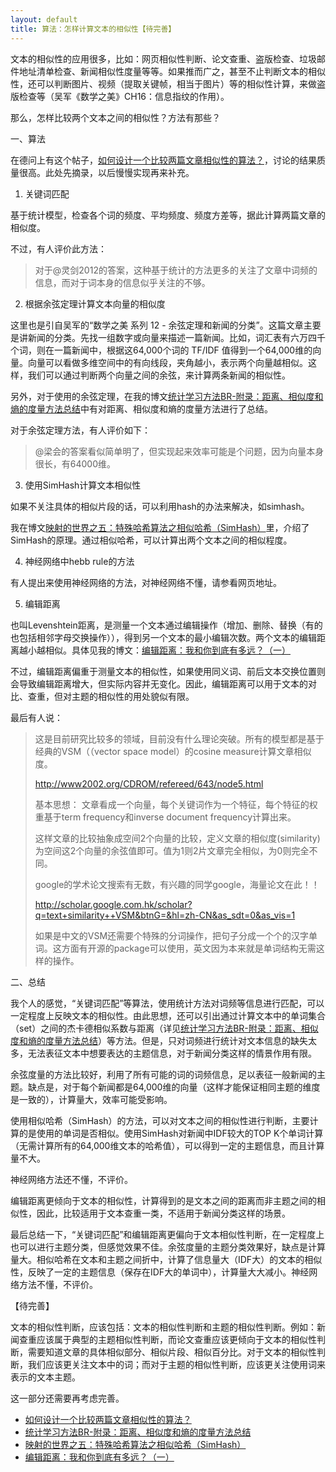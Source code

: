```yaml
---
layout: default
title: 算法：怎样计算文本的相似性【待完善】
---
```

文本的相似性的应用很多，比如：网页相似性判断、论文查重、盗版检查、垃圾邮件地址清单检查、新闻相似性度量等等。如果推而广之，甚至不止判断文本的相似性，还可以判断图片、视频（提取关键帧，相当于图片）等的相似性计算，来做盗版检查等（吴军《数学之美》CH16：信息指纹的作用）。

那么，怎样比较两个文本之间的相似性？方法有那些？

一、算法

在德问上有这个帖子，[如何设计一个比较两篇文章相似性的算法？](http://www.dewen.org/q/6668/%E5%A6%82%E4%BD%95%E8%AE%BE%E8%AE%A1%E4%B8%80%E4%B8%AA%E6%AF%94%E8%BE%83%E4%B8%A4%E7%AF%87%E6%96%87%E7%AB%A0%E7%9B%B8%E4%BC%BC%E6%80%A7%E7%9A%84%E7%AE%97%E6%B3%95%EF%BC%9F)，讨论的结果质量很高。此处先摘录，以后慢慢实现再来补充。

1. 关键词匹配

基于统计模型，检查各个词的频度、平均频度、频度方差等，据此计算两篇文章的相似度。

不过，有人评价此方法：

> 对于@灵剑2012的答案，这种基于统计的方法更多的关注了文章中词频的信息，而对于词本身的信息似乎关注的不够。

2. 根据余弦定理计算文本向量的相似度

这里也是引自吴军的“数学之美 系列 12 - 余弦定理和新闻的分类”。这篇文章主要是讲新闻的分类。先找一组数字或向量来描述一篇新闻。比如，词汇表有六万四千个词，则在一篇新闻中，根据这64,000个词的 TF/IDF 值得到一个64,000维的向量。向量可以看做多维空间中的有向线段，夹角越小，表示两个向量越相似。这样，我们可以通过判断两个向量之间的余弦，来计算两条新闻的相似性。

另外，对于使用的余弦定理，在我的博文[统计学习方法BR-附录：距离、相似度和熵的度量方法总结](http://arthur503.github.io/blog/2013/10/05/Statistical-Methods-appendix-how-many-kind-of-distances.html)中有对距离、相似度和熵的度量方法进行了总结。

对于余弦定理方法，有人评价如下：

> @梁会的答案看似简单明了，但实现起来效率可能是个问题，因为向量本身很长，有64000维。

3. 使用SimHash计算文本相似性

如果不关注具体的相似片段的话，可以利用hash的办法来解决，如simhash。

我在博文[映射的世界之五：特殊哈希算法之相似哈希（SimHash）](http://arthur503.github.io/blog/2013/10/14/World-of-Hash-5-special-hash-algorithms-Simhash.html)里，介绍了SimHash的原理。通过相似哈希，可以计算出两个文本之间的相似程度。

4. 神经网络中hebb rule的方法

有人提出来使用神经网络的方法，对神经网络不懂，请参看网页地址。

5. 编辑距离

也叫Levenshtein距离，是测量一个文本通过编辑操作（增加、删除、替换（有的也包括相邻字母交换操作）），得到另一个文本的最小编辑次数。两个文本的编辑距离越小越相似。具体见我的博文：[编辑距离：我和你到底有多远？（一）](http://arthur503.github.io/blog/2013/09/05/edit-distance-how-faraway-are-we-1.html)

不过，编辑距离偏重于测量文本的相似性，如果使用同义词、前后文本交换位置则会导致编辑距离增大，但实际内容并无变化。因此，编辑距离可以用于文本的对比、查重，但对主题的相似性的用处貌似有限。

最后有人说：

> 这是目前研究比较多的领域，目前没有什么理论突破。所有的模型都是基于经典的VSM（（vector space model）的cosine measure计算文章相似度。
> 
> http://www2002.org/CDROM/refereed/643/node5.html
> 
> 基本思想： 文章看成一个向量，每个关键词作为一个特征，每个特征的权重基于term frequency和inverse document frequency计算出来。
> 
> 这样文章的比较抽象成空间2个向量的比较，定义文章的相似度(similarity)为空间这2个向量的余弦值即可。值为1则2片文章完全相似，为0则完全不同。
> 
> google的学术论文搜索有无数，有兴趣的同学google，海量论文在此！！
> 
> http://scholar.google.com.hk/scholar?q=text+similarity++VSM&btnG=&hl=zh-CN&as_sdt=0&as_vis=1
> 
> 如果是中文的VSM还需要个特殊的分词操作，把句子分成一个个的汉字单词。这方面有开源的package可以使用，英文因为本来就是单词结构无需这样的操作。

二、总结

我个人的感觉，“关键词匹配”等算法，使用统计方法对词频等信息进行匹配，可以一定程度上反映文本的相似性。由此思想，还可以引出通过计算文本中的单词集合（set）之间的杰卡德相似系数与距离（详见[统计学习方法BR-附录：距离、相似度和熵的度量方法总结](http://arthur503.github.io/blog/2013/10/05/Statistical-Methods-appendix-how-many-kind-of-distances.html)）等方法。但是，只对词频进行统计对文本信息的缺失太多，无法表征文本中想要表达的主题信息，对于新闻分类这样的情景作用有限。

余弦度量的方法比较好，利用了所有可能的词的词频信息，足以表征一般新闻的主题。缺点是，对于每个新闻都是64,000维的向量（这样才能保证相同主题的维度是一致的），计算量大，效率可能受影响。

使用相似哈希（SimHash）的方法，可以对文本之间的相似性进行判断，主要计算的是使用的单词是否相似。使用SimHash对新闻中IDF较大的TOP K个单词计算（无需计算所有的64,000维文本的哈希值），可以得到一定的主题信息，而且计算量不大。

神经网络方法还不懂，不评价。

编辑距离更倾向于文本的相似性，计算得到的是文本之间的距离而非主题之间的相似性，因此，比较适用于文本查重一类，不适用于新闻分类这样的场景。

最后总结一下，“关键词匹配”和编辑距离更偏向于文本相似性判断，在一定程度上也可以进行主题分类，但感觉效果不佳。余弦度量的主题分类效果好，缺点是计算量大。相似哈希在文本和主题之间折中，计算了信息量大（IDF大）的文本的相似性，反映了一定的主题信息（保存在IDF大的单词中），计算量大大减小。神经网络方法不懂，不评价。


【待完善】

文本的相似性判断，应该包括：文本的相似性判断和主题的相似性判断。例如：新闻查重应该属于典型的主题相似性判断，而论文查重应该更倾向于文本的相似性判断，需要知道文章的具体相似部分、相似片段、相似百分比。对于文本的相似性判断，我们应该更关注文本中的词；而对于主题的相似性判断，应该更关注使用词来表示的文本主题。

这一部分还需要再考虑完善。

* [如何设计一个比较两篇文章相似性的算法？](http://www.dewen.org/q/6668/%E5%A6%82%E4%BD%95%E8%AE%BE%E8%AE%A1%E4%B8%80%E4%B8%AA%E6%AF%94%E8%BE%83%E4%B8%A4%E7%AF%87%E6%96%87%E7%AB%A0%E7%9B%B8%E4%BC%BC%E6%80%A7%E7%9A%84%E7%AE%97%E6%B3%95%EF%BC%9F)
* [统计学习方法BR-附录：距离、相似度和熵的度量方法总结](http://arthur503.github.io/blog/2013/10/05/Statistical-Methods-appendix-how-many-kind-of-distances.html)
* [映射的世界之五：特殊哈希算法之相似哈希（SimHash）](http://arthur503.github.io/blog/2013/10/14/World-of-Hash-5-special-hash-algorithms-Simhash.html)
* [编辑距离：我和你到底有多远？（一）](http://arthur503.github.io/blog/2013/09/05/edit-distance-how-faraway-are-we-1.html)
